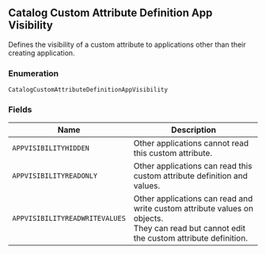 ## Catalog Custom Attribute Definition App Visibility

Defines the visibility of a custom attribute to applications other than their
creating application.

### Enumeration

`CatalogCustomAttributeDefinitionAppVisibility`

### Fields

| Name | Description |
|  --- | --- |
| `APPVISIBILITYHIDDEN` | Other applications cannot read this custom attribute. |
| `APPVISIBILITYREADONLY` | Other applications can read this custom attribute definition and<br>values. |
| `APPVISIBILITYREADWRITEVALUES` | Other applications can read and write custom attribute values on objects.<br>They can read but cannot edit the custom attribute definition. |

